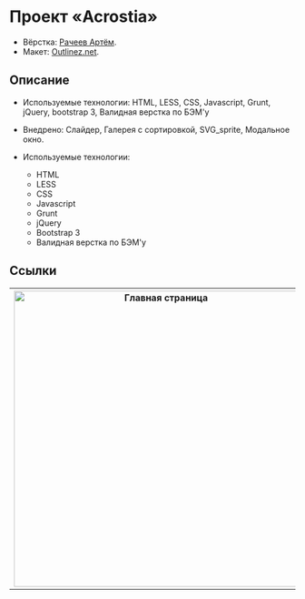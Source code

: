 # Проект «Acrostia»

* Вёрстка: [Рачеев Артём](https://github.com/cannaxus).
* Макет: [Outlinez.net](http://www.outlinez.net/).

## Описание

* Используемые технологии: HTML, LESS, CSS, Javascript, Grunt, jQuery, bootstrap 3, Валидная верстка по БЭМ'у
* Внедрено: Слайдер, Галерея с сортировкой, SVG_sprite, Модальное окно.

* Используемые технологии: <br>
    * HTML <br>
    * LESS <br>
    * CSS <br>
    * Javascript <br>
    * Grunt <br>
    * jQuery <br>
    * Bootstrap 3<br>
    * Валидная верстка по БЭМ'у<br>

## Ссылки

<table>
  <tr>
  <th><a href="https://cannaxus.github.io/Acrostia/" target="_blank">
        <img src="https://raw.githubusercontent.com/Cannaxus/Acrostia/master/img/preview_acrostia.jpg" width="520" alt="Главная страница">
      </a></th>
  </tr>
</table>

